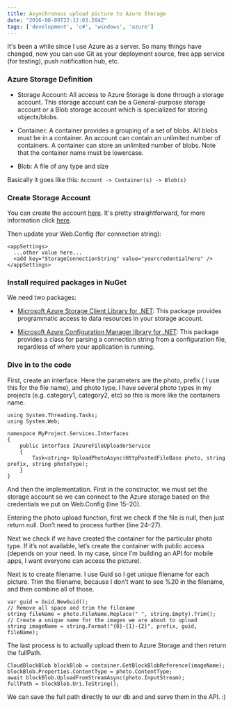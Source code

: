 ```yaml
---
title: Asynchronous upload picture to Azure Storage
date: "2016-08-09T22:12:03.284Z"
tags: ['development', 'c#', 'windows', 'azure']	
---
```


It's been a while since I use Azure as a server. So many things have changed, now you can use Git as your deployment source, free app service (for testing), push notification hub, etc.

### Azure Storage Definition

* Storage Account: All access to Azure Storage is done through a storage account. This storage account can be a General-purpose storage account or a Blob storage account which is specialized for storing objects/blobs. 

* Container: A container provides a grouping of a set of blobs. All blobs must be in a container. An account can contain an unlimited number of containers. A container can store an unlimited number of blobs. Note that the container name must be lowercase.

* Blob: A file of any type and size

Basically it goes like this: `Account -> Container(s) -> Blob(s)`

### Create Storage Account

You can create the account <a href="https://portal.azure.com/" target="_blank">here</a>. It's pretty straightforward, for more information click <a href="https://azure.microsoft.com/en-us/documentation/articles/storage-create-storage-account/#create-a-storage-account" target="_blank">here</a>.

Then update your Web.Config (for connection string):

```
<appSettings>
  ...other value here...
  <add key="StorageConnectionString" value="yourcredentialhere" />
</appSettings>
```


### Install required packages in NuGet

We need two packages:

* <a href="https://www.nuget.org/packages/WindowsAzure.Storage/" target="_blank">Microsoft Azure Storage Client Library for .NET</a>: This package provides programmatic access to data resources in your storage account.

* <a href="https://www.nuget.org/packages/Microsoft.WindowsAzure.ConfigurationManager/" target="_blank">Microsoft Azure Configuration Manager library for .NET</a>: This package provides a class for parsing a connection string from a configuration file, regardless of where your application is running.

### Dive in to the code

First, create an interface. Here the parameters are the photo, prefix ( I use this for the file name), and photo type. I have several photo types in my projects (e.g. category1, category2, etc) so this is more like the containers name.

```
using System.Threading.Tasks;
using System.Web;

namespace MyProject.Services.Interfaces
{
    public interface IAzureFileUploaderService
    {
        Task<string> UploadPhotoAsync(HttpPostedFileBase photo, string prefix, string photoType);
    }
}
```

And then the implementation. First in the constructor, we must set the storage account so we can connect to the Azure storage based on the credentials we put on Web.Config (line 15–20).

<script src="https://gist.github.com/aslamhadi/a6e061517b86956b903a53fc157f92f7.js"></script>

Entering the photo upload function, first we check if the file is null, then just return null. Don’t need to process further (line 24–27).

Next we check if we have created the container for the particular photo type. If it’s not available, let’s create the container with public access (depends on your need. In my case, since I’m building an API for mobile apps, I want everyone can access the picture).

Next is to create filename. I use Guid so I get unique filename for each picture. Trim the filename, because I don’t want to see %20 in the filename, and then combine all of those.

```
var guid = Guid.NewGuid();
// Remove all space and trim the filename
string fileName = photo.FileName.Replace(" ", string.Empty).Trim();
// Create a unique name for the images we are about to upload
string imageName = string.Format("{0}-{1}-{2}", prefix, guid, fileName);
```

The last process is to actually upload them to Azure Storage and then return the fullPath.

```
CloudBlockBlob blockBlob = container.GetBlockBlobReference(imageName);
blockBlob.Properties.ContentType = photo.ContentType;
await blockBlob.UploadFromStreamAsync(photo.InputStream);                      
fullPath = blockBlob.Uri.ToString();
```

We can save the full path directly to our db and and serve them in the API. :)